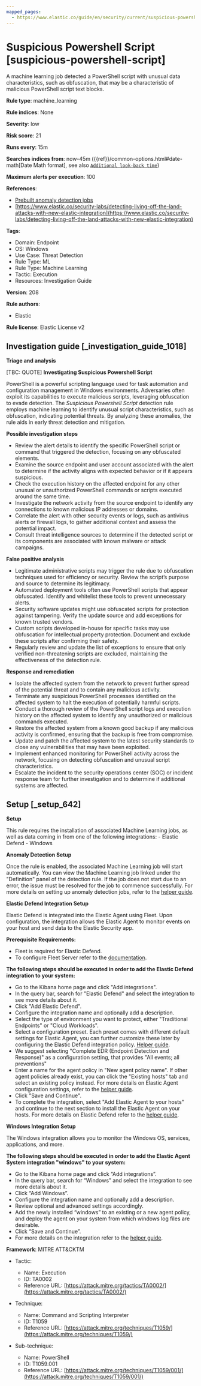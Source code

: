 ```yaml
---
mapped_pages:
  - https://www.elastic.co/guide/en/security/current/suspicious-powershell-script.html
---
```


# Suspicious Powershell Script [suspicious-powershell-script]

A machine learning job detected a PowerShell script with unusual data characteristics, such as obfuscation, that may be a characteristic of malicious PowerShell script text blocks.

**Rule type**: machine_learning

**Rule indices**: None

**Severity**: low

**Risk score**: 21

**Runs every**: 15m

**Searches indices from**: now-45m ({{ref}}/common-options.html#date-math[Date Math format], see also [`Additional look-back time`](docs-content://solutions/security/detect-and-alert/create-detection-rule.md#rule-schedule))

**Maximum alerts per execution**: 100

**References**:

* [Prebuilt anomaly detection jobs](docs-content://reference/security/prebuilt-anomaly-detection-jobs.md)
* [https://www.elastic.co/security-labs/detecting-living-off-the-land-attacks-with-new-elastic-integration](https://www.elastic.co/security-labs/detecting-living-off-the-land-attacks-with-new-elastic-integration)

**Tags**:

* Domain: Endpoint
* OS: Windows
* Use Case: Threat Detection
* Rule Type: ML
* Rule Type: Machine Learning
* Tactic: Execution
* Resources: Investigation Guide

**Version**: 208

**Rule authors**:

* Elastic

**Rule license**: Elastic License v2

## Investigation guide [_investigation_guide_1018]

**Triage and analysis**

[TBC: QUOTE]
**Investigating Suspicious Powershell Script**

PowerShell is a powerful scripting language used for task automation and configuration management in Windows environments. Adversaries often exploit its capabilities to execute malicious scripts, leveraging obfuscation to evade detection. The *Suspicious Powershell Script* detection rule employs machine learning to identify unusual script characteristics, such as obfuscation, indicating potential threats. By analyzing these anomalies, the rule aids in early threat detection and mitigation.

**Possible investigation steps**

* Review the alert details to identify the specific PowerShell script or command that triggered the detection, focusing on any obfuscated elements.
* Examine the source endpoint and user account associated with the alert to determine if the activity aligns with expected behavior or if it appears suspicious.
* Check the execution history on the affected endpoint for any other unusual or unauthorized PowerShell commands or scripts executed around the same time.
* Investigate the network activity from the source endpoint to identify any connections to known malicious IP addresses or domains.
* Correlate the alert with other security events or logs, such as antivirus alerts or firewall logs, to gather additional context and assess the potential impact.
* Consult threat intelligence sources to determine if the detected script or its components are associated with known malware or attack campaigns.

**False positive analysis**

* Legitimate administrative scripts may trigger the rule due to obfuscation techniques used for efficiency or security. Review the script’s purpose and source to determine its legitimacy.
* Automated deployment tools often use PowerShell scripts that appear obfuscated. Identify and whitelist these tools to prevent unnecessary alerts.
* Security software updates might use obfuscated scripts for protection against tampering. Verify the update source and add exceptions for known trusted vendors.
* Custom scripts developed in-house for specific tasks may use obfuscation for intellectual property protection. Document and exclude these scripts after confirming their safety.
* Regularly review and update the list of exceptions to ensure that only verified non-threatening scripts are excluded, maintaining the effectiveness of the detection rule.

**Response and remediation**

* Isolate the affected system from the network to prevent further spread of the potential threat and to contain any malicious activity.
* Terminate any suspicious PowerShell processes identified on the affected system to halt the execution of potentially harmful scripts.
* Conduct a thorough review of the PowerShell script logs and execution history on the affected system to identify any unauthorized or malicious commands executed.
* Restore the affected system from a known good backup if any malicious activity is confirmed, ensuring that the backup is free from compromise.
* Update and patch the affected system to the latest security standards to close any vulnerabilities that may have been exploited.
* Implement enhanced monitoring for PowerShell activity across the network, focusing on detecting obfuscation and unusual script characteristics.
* Escalate the incident to the security operations center (SOC) or incident response team for further investigation and to determine if additional systems are affected.


## Setup [_setup_642]

**Setup**

This rule requires the installation of associated Machine Learning jobs, as well as data coming in from one of the following integrations: - Elastic Defend - Windows

**Anomaly Detection Setup**

Once the rule is enabled, the associated Machine Learning job will start automatically. You can view the Machine Learning job linked under the "Definition" panel of the detection rule. If the job does not start due to an error, the issue must be resolved for the job to commence successfully. For more details on setting up anomaly detection jobs, refer to the [helper guide](docs-content://explore-analyze/machine-learning/anomaly-detection.md).

**Elastic Defend Integration Setup**

Elastic Defend is integrated into the Elastic Agent using Fleet. Upon configuration, the integration allows the Elastic Agent to monitor events on your host and send data to the Elastic Security app.

**Prerequisite Requirements:**

* Fleet is required for Elastic Defend.
* To configure Fleet Server refer to the [documentation](docs-content://reference/ingestion-tools/fleet/fleet-server.md).

**The following steps should be executed in order to add the Elastic Defend integration to your system:**

* Go to the Kibana home page and click "Add integrations".
* In the query bar, search for "Elastic Defend" and select the integration to see more details about it.
* Click "Add Elastic Defend".
* Configure the integration name and optionally add a description.
* Select the type of environment you want to protect, either "Traditional Endpoints" or "Cloud Workloads".
* Select a configuration preset. Each preset comes with different default settings for Elastic Agent, you can further customize these later by configuring the Elastic Defend integration policy. [Helper guide](docs-content://solutions/security/configure-elastic-defend/configure-an-integration-policy-for-elastic-defend.md).
* We suggest selecting "Complete EDR (Endpoint Detection and Response)" as a configuration setting, that provides "All events; all preventions"
* Enter a name for the agent policy in "New agent policy name". If other agent policies already exist, you can click the "Existing hosts" tab and select an existing policy instead. For more details on Elastic Agent configuration settings, refer to the [helper guide](docs-content://reference/ingestion-tools/fleet/agent-policy.md).
* Click "Save and Continue".
* To complete the integration, select "Add Elastic Agent to your hosts" and continue to the next section to install the Elastic Agent on your hosts. For more details on Elastic Defend refer to the [helper guide](docs-content://solutions/security/configure-elastic-defend/install-elastic-defend.md).

**Windows Integration Setup**

The Windows integration allows you to monitor the Windows OS, services, applications, and more.

**The following steps should be executed in order to add the Elastic Agent System integration "windows" to your system:**

* Go to the Kibana home page and click “Add integrations”.
* In the query bar, search for “Windows” and select the integration to see more details about it.
* Click “Add Windows”.
* Configure the integration name and optionally add a description.
* Review optional and advanced settings accordingly.
* Add the newly installed “windows” to an existing or a new agent policy, and deploy the agent on your system from which windows log files are desirable.
* Click “Save and Continue”.
* For more details on the integration refer to the [helper guide](https://docs.elastic.co/integrations/windows).

**Framework**: MITRE ATT&CKTM

* Tactic:

    * Name: Execution
    * ID: TA0002
    * Reference URL: [https://attack.mitre.org/tactics/TA0002/](https://attack.mitre.org/tactics/TA0002/)

* Technique:

    * Name: Command and Scripting Interpreter
    * ID: T1059
    * Reference URL: [https://attack.mitre.org/techniques/T1059/](https://attack.mitre.org/techniques/T1059/)

* Sub-technique:

    * Name: PowerShell
    * ID: T1059.001
    * Reference URL: [https://attack.mitre.org/techniques/T1059/001/](https://attack.mitre.org/techniques/T1059/001/)



